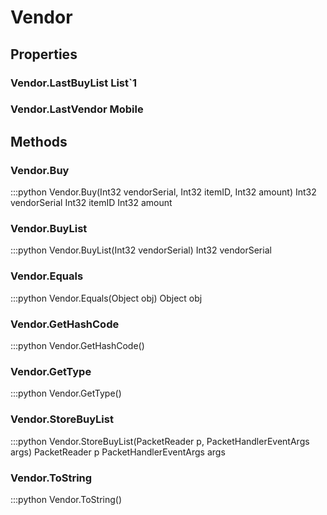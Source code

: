 # Vendor    

## Properties  
### Vendor.LastBuyList __List`1__
### Vendor.LastVendor __Mobile__ 
## Methods  
### Vendor.Buy
:::python
Vendor.Buy(Int32 vendorSerial, Int32 itemID, Int32 amount)
  Int32 vendorSerial 
  Int32 itemID 
  Int32 amount
### Vendor.BuyList
:::python
Vendor.BuyList(Int32 vendorSerial)
  Int32 vendorSerial
### Vendor.Equals
:::python
Vendor.Equals(Object obj)
  Object obj
### Vendor.GetHashCode
:::python
Vendor.GetHashCode()
### Vendor.GetType
:::python
Vendor.GetType()
### Vendor.StoreBuyList
:::python
Vendor.StoreBuyList(PacketReader p, PacketHandlerEventArgs args)
  PacketReader p 
  PacketHandlerEventArgs args
### Vendor.ToString
:::python
Vendor.ToString()